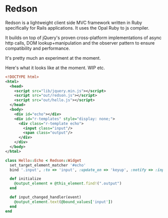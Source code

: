 # Redson

Redson is a lightweight client side MVC framework written in Ruby specifically for Rails applications. It uses the Opal Ruby to js compiler.

It builds on top of jQuery's proven cross-platform implementations of async http calls, DOM lookup+manipulation and the observer pattern to ensure compatibility and performance.

It's pretty much an experiment at the moment.


Here's what it looks like at the moment. WIP etc.

```xml
<!DOCTYPE html>
<html>
  <head>
    <script src="lib/jquery.min.js"></script>
    <script src="out/redson.js"></script>
    <script src="out/hello.js"></script>
  </head>
  <body>
    <div id="echo"></div>
    <div id="r-templates" style="display: none;">
      <div class="r-template echo">
        <input class="input"/>
        <span class="output"/>
      </div>      
    </div>
  </body>
</html>
```

```ruby
class Hello::Echo < Redson::Widget
  set_target_element_matcher '#echo'
  bind '.input', :to => 'input', :update_on => 'keyup', :notify => :input_changed_handler

  def initialize
    @output_element = @this_element.find!(".output")
  end

  def input_changed_handler(event)
    @output_element.text(@bound_values['input'])
  end
end
```
